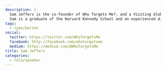 ```yaml
---
description: |-
  Sam Jeffers is the co-founder of Who Targets Me?, and a Visiting Global Fellow at the Ryerson Leadership Lab, an action-oriented think tank building new leadership to tackle some of our most pressing challenges related to education, the environment, and democracy.
  Sam is a graduate of the Harvard Kennedy School and an experienced digital strategist who ran campaigns across Europe as Managing Director of Blue State Digital's UK office (the agency that helped elect President Obama in 2008 and 2012). He currently consults for clients including the City of London, and the United Kingdom's largest trade union.
tags:
  - type/person
social:
  twitter: https://twitter.com/WhoTargetsMe
  facebook: http://facebook.com/whotargetsme
  medium: https://medium.com/@WhoTargetsMe
title: Sam Jeffers
categories:
  - role/speaker
---
```


